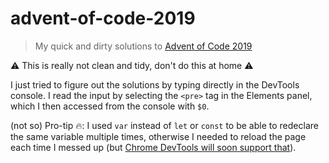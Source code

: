 # advent-of-code-2019

> My quick and dirty solutions to [Advent of Code 2019](adventofcode.com/2019)

⚠️ This is really not clean and tidy, don't do this at home ⚠️

I just tried to figure out the solutions by typing directly in the DevTools console. I read the input by selecting the `<pre>` tag in the Elements panel, which I then accessed from the console with `$0`.

(not so) Pro-tip 🔥: I used `var` instead of `let` or `const` to be able to redeclare the same variable multiple times, otherwise I needed to reload the page each time I messed up (but [Chrome DevTools will soon support that](https://developers.google.com/web/updates/2019/12/devtools#redeclarations)).
